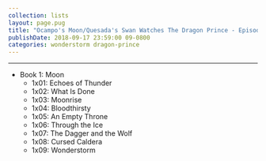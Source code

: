 ```yaml
---
collection: lists
layout: page.pug
title: "Ocampo's Moon/Quesada's Swan Watches The Dragon Prince - Episode List"
publishDate: 2018-09-17 23:59:00 09-0800
categories: wonderstorm dragon-prince
---
```


---
<ul class="section-wrapper">
	<li><span class="section-no">Book 1: Moon</span>
		<ul class="masterlink-wrapper">
			<li>1x01: Echoes of Thunder</li>
			<li>1x02: What Is Done</li>
			<li>1x03: Moonrise</li>
			<li>1x04: Bloodthirsty</li>
			<li>1x05: An Empty Throne</li>
			<li>1x06: Through the Ice</li>
			<li>1x07: The Dagger and the Wolf</li>
			<li>1x08: Cursed Caldera</li>
			<li>1x09: Wonderstorm</li>
		</ul>
	</li>
</ul>